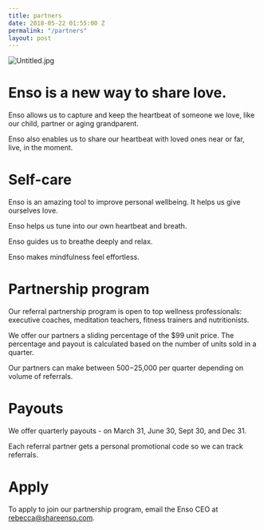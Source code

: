```yaml
---
title: partners
date: 2018-05-22 01:55:00 Z
permalink: "/partners"
layout: post
---
```


![Untitled.jpg](/uploads/Untitled.jpg)

# Enso is a new way to share love.

Enso allows us to capture and keep the heartbeat of someone we love, like our child, partner or aging grandparent.

Enso also enables us to share our heartbeat with loved ones near or far, live, in the moment. 

# Self-care 

Enso is an amazing tool to improve personal wellbeing. It helps us give ourselves love. 

Enso helps us tune into our own heartbeat and breath.

Enso guides us to breathe deeply and relax.

Enso makes mindfulness feel effortless.

# Partnership program

Our referral partnership program is open to top wellness professionals: executive coaches, meditation teachers, fitness trainers and nutritionists.

We offer our partners a sliding percentage of the $99 unit price. The percentage and payout is calculated based on the number of units sold in a quarter.

Our partners can make between $500-$25,000 per quarter depending on volume of referrals. 

# Payouts

We offer quarterly payouts - on March 31, June 30, Sept 30, and Dec 31.

Each referral partner gets a personal promotional code so we can track referrals.

# Apply

To apply to join our partnership program, email the Enso CEO at [rebecca@shareenso.com](mailto:rebecca@shareenso.com).